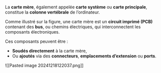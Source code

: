 
La **carte mère**, également appelée **carte système** ou **carte principale**, constitue la **colonne vertébrale** de l’ordinateur.

Comme illustré sur la figure, une carte mère est un **circuit imprimé (PCB)** contenant des **bus**, ou chemins électriques, qui interconnectent les composants électroniques.

Ces composants peuvent être :

- **Soudés directement** à la carte mère,
- Ou **ajoutés** via des **connecteurs**, **emplacements d’extension** ou **ports**.

![[Pasted image 20241218122037.png]]

